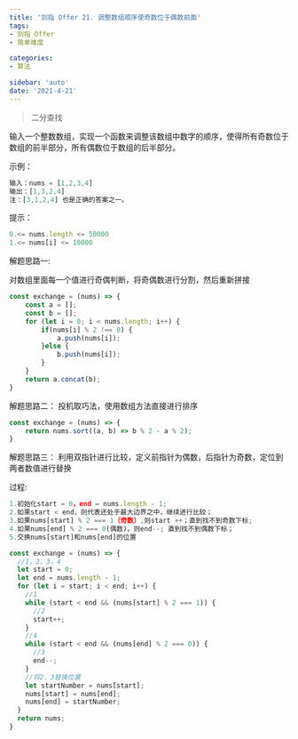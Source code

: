 ```yaml
---
title: '剑指 Offer 21. 调整数组顺序使奇数位于偶数前面'
tags:
- 剑指 Offer
- 简单难度

categories:
- 算法

sidebar: 'auto'
date: '2021-4-21'
---
```


> 二分查找

输入一个整数数组，实现一个函数来调整该数组中数字的顺序，使得所有奇数位于数组的前半部分，所有偶数位于数组的后半部分。

示例：
```javascript
输入：nums = [1,2,3,4]
输出：[1,3,2,4] 
注：[3,1,2,4] 也是正确的答案之一。
```

提示：

```javascript
0.<= nums.length <= 50000
1.<= nums[i] <= 10000
```

解题思路一:

对数组里面每一个值进行奇偶判断，将奇偶数进行分割，然后重新拼接

```javascript
const exchange = (nums) => {
    const a = [];
    const b = [];
    for (let i = 0; i < nums.length; i++) {
        if(nums[i] % 2 !== 0) {
            a.push(nums[i]);
        }else {
            b.push(nums[i]);
        }
    }
    return a.concat(b);
}
```

解题思路二：
投机取巧法，使用数组方法直接进行排序

```javascript
const exchange = (nums) => {
    return nums.sort((a, b) => b % 2 - a % 2);
}
```

解题思路三：
利用双指针进行比较，定义前指针为偶数，后指针为奇数，定位到两者数值进行替换

过程:
```javascript
1.初始化start = 0，end = nums.length - 1;
2.如果start < end，则代表还处于最大边界之中，继续进行比较；
3.如果nums[start] % 2 === 1（奇数）,则start ++；直到找不到奇数下标;
4.如果nums[end] % 2 === 0(偶数)，则end--; 直到找不到偶数下标；
5.交换nums[start]和nums[end]的位置
```

```javascript
const exchange = (nums) => {
  //1，2，3，4
  let start = 0;
  let end = nums.length - 1;
  for (let i = start; i < end; i++) {
    //1
    while (start < end && (nums[start] % 2 === 1)) {
      //2
      start++;
    }
    //4
    while (start < end && (nums[end] % 2 === 0)) {
      //3
      end--;
    }
    //将2，3替换位置
    let startNumber = nums[start];
    nums[start] = nums[end];
    nums[end] = startNumber;
  }
  return nums;
}
```
